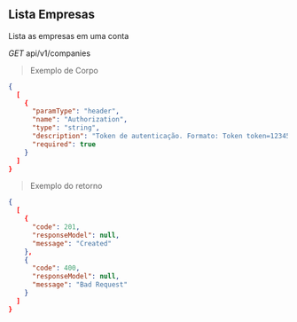 ## Lista Empresas

Lista as empresas em uma conta

<div class="api-endpoint">
  <div class="endpoint-data">
    <i class="label label-get">GET</i>
     api/v1/companies
  </div>
</div>


> Exemplo de Corpo

```json
{
  [
    {
      "paramType": "header",
      "name": "Authorization",
      "type": "string",
      "description": "Token de autenticação. Formato: Token token=123456",
      "required": true
    }
  ]
}
```

> Exemplo do retorno

```json
{
  [
    {
      "code": 201,
      "responseModel": null,
      "message": "Created"
    },
    {
      "code": 400,
      "responseModel": null,
      "message": "Bad Request"
    }
  ]
}
```